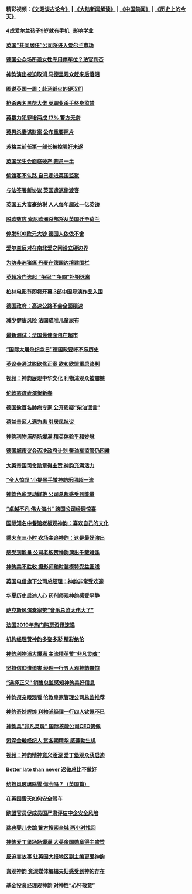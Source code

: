 #### 精彩视频：[《文昭谈古论今》](https://github.com/gfw-breaker/wenzhao) | [《大陆新闻解读》](https://github.com/gfw-breaker/ntdtv-comedy) | [《中国禁闻》](https://github.com/gfw-breaker/ntdtv-news) | [《历史上的今天》](https://github.com/gfw-breaker/today-in-history) 

#### [4成爱尔兰孩子9岁就有手机   影响学业](../pages/nsc974/n11018141.md?t=02020030) 

#### [英国“共同居住”公司将进入爱尔兰市场](../pages/nsc974/n11018074.md?t=02020030) 

#### [德国公众场所设女性专用停车位？法官判否](../pages/nsc974/n11018033.md?t=02020030) 

#### [神韵演出被迫取消 马德里观众赶来后落泪](../pages/nsc974/n11016854.md?t=02020030) 

#### [图说英国一周：赴汤蹈火的硬汉们](../pages/nsc974/n11016810.md?t=02020030) 

#### [枪杀两名黑帮大佬 英职业杀手终身监禁](../pages/nsc974/n11016799.md?t=02020030) 

#### [英暴力犯罪增两成 17% 警方无奈](../pages/nsc974/n11016787.md?t=02020030) 

#### [英男杀妻谋财案 公布重要照片](../pages/nsc974/n11016778.md?t=02020030) 

#### [苏格兰前任第一部长被控强奸未遂](../pages/nsc974/n11016772.md?t=02020030) 

#### [英国学生会面临破产 裁员一半](../pages/nsc974/n11016766.md?t=02020030) 

#### [偷渡客不认路 自己走进英国监狱](../pages/nsc974/n11016763.md?t=02020030) 

#### [与法签署新协议 英国遣返偷渡客](../pages/nsc974/n11016756.md?t=02020030) 

#### [英国五大富豪纳税 人人每年超过一亿英镑](../pages/nsc974/n11016706.md?t=02020030) 

#### [脱欧效应 索尼欧洲总部将从英国迁至荷兰](../pages/nsc974/n11015209.md?t=02020030) 

#### [停发500欧元大钞 德国人依依不舍](../pages/nsc974/n11015417.md?t=02020030) 

#### [爱尔兰反对在南北爱之间设立硬边界](../pages/nsc974/n11015382.md?t=02020030) 

#### [为防非洲猪瘟 丹麦在德国边境建围栏](../pages/nsc974/n11014368.md?t=02020030) 

#### [英超冷门迭起 “争冠”“争四”扑朔迷离](../pages/nsc974/n11014053.md?t=02020030) 

#### [柏林电影节即将开幕 3部中国导演作品入围](../pages/nsc974/n11013824.md?t=02020030) 

#### [德国政府：高速公路不会全面限速](../pages/nsc974/n11013841.md?t=02020030) 

#### [减少健康风险 法国瞄准儿童尿布](../pages/nsc974/n11012630.md?t=02020030) 

#### [最新测试：法国最佳面包在超市](../pages/nsc974/n11012842.md?t=02020030) 

#### [“国际大屠杀纪念日”德国政要吁不忘历史](../pages/nsc974/n11012513.md?t=02020030) 

#### [英议会通过脱欧修正案 欲和欧盟重启谈判](../pages/nsc974/n11011622.md?t=02020030) 

#### [视频：神韵展现中华文化 利物浦观众被震撼](../pages/nsc974/n11011005.md?t=02020030) 

#### [伦敦慈济表演贺新春](../pages/nsc974/n11011139.md?t=02020030) 

#### [德国逾百名肺病专家 公开质疑“柴油谎言”](../pages/nsc974/n11010325.md?t=02020030) 

#### [荷兰景区人满为患 引居民抗议 ](../pages/nsc974/n11010747.md?t=02020030) 

#### [神韵利物浦两场爆满 精英体验平和妙境](../pages/nsc974/n11010417.md?t=02020030) 

#### [德国城市议会否决政府计划 柴油车监管仍困难](../pages/nsc974/n11010716.md?t=02020030) 

#### [大英帝国司令勋章得主赞 神韵充满活力](../pages/nsc974/n11009434.md?t=02020030) 

#### [“令人惊叹”小提琴手赞神韵乐团超一流](../pages/nsc974/n11009535.md?t=02020030) 

#### [神韵色彩灵动鲜艳 公司总裁感受到能量](../pages/nsc974/n11009391.md?t=02020030) 

#### [“卓越不凡 伟大演出” 跨国公司经理惊喜](../pages/nsc974/n11009359.md?t=02020030) 

#### [国际知名中餐馆老板观神韵：喜欢自己的文化](../pages/nsc974/n11009314.md?t=02020030) 

#### [乘火车三小时 农场主追神韵：这是最好演出](../pages/nsc974/n11009299.md?t=02020030) 

#### [感受到能量 公司老板赞神韵演出千载难逢](../pages/nsc974/n11009226.md?t=02020030) 

#### [神韵美不胜收 摄影师和时装模特受益匪浅](../pages/nsc974/n11009171.md?t=02020030) 

#### [英国电信旗下公司总经理：神韵非常受欢迎](../pages/nsc974/n11008992.md?t=02020030) 

#### [华夏历史启迪人心 药剂师观神韵感受平静](../pages/nsc974/n11007232.md?t=02020030) 

#### [萨克斯风演奏家赞“音乐总监太伟大了”](../pages/nsc974/n11007174.md?t=02020030) 

#### [法国2019年热门购房资讯速递](../pages/nsc974/n10947033.md?t=02020030) 

#### [机构经理赞神韵多姿多彩 精彩绝伦](../pages/nsc974/n11006484.md?t=02020030) 

#### [神韵利物浦大爆满 主流精英赞“非凡灵魂”](../pages/nsc974/n11006697.md?t=02020030) 

#### [坚持信仰遭迫害 经理一行五人观神韵震惊](../pages/nsc974/n11006523.md?t=02020030) 

#### [“选择正义” 销售总监感知神韵美好信息](../pages/nsc974/n11006437.md?t=02020030) 

#### [神韵须亲眼观看 伦敦皇家管理公司总监推荐](../pages/nsc974/n11006402.md?t=02020030) 

#### [神韵奇妙辉煌 利物浦经理一行四人钦佩不已](../pages/nsc974/n11006397.md?t=02020030) 

#### [神韵具“非凡灵魂” 国际核能公司CEO赞佩](../pages/nsc974/n11006353.md?t=02020030) 

#### [资深金融经纪人 赏各朝精华 感蓬勃生机](../pages/nsc974/n11006347.md?t=02020030) 

#### [视频：神韵精神意义涵深 爱丁堡观众获启迪](../pages/nsc974/n11004622.md?t=02020030) 

#### [Better late than never 迟做总比不做好](../pages/nsc974/n11004768.md?t=02020030) 

#### [给挡风玻璃除雪 你会吗？（英国篇）](../pages/nsc974/n11004765.md?t=02020030) 

#### [在英国雪天如何安全驾车](../pages/nsc974/n11004758.md?t=02020030) 

#### [欧盟官员促成员国严肃评估中企安全风险](../pages/nsc974/n11004719.md?t=02020030) 

#### [瑞典婴儿失踪 警方搜索全城 两小时找回](../pages/nsc974/n11004065.md?t=02020030) 

#### [神韵爱丁堡场场爆满 大英帝国勋章得主盛赞](../pages/nsc974/n11003114.md?t=02020030) 

#### [反迫害故事 让英国大报地区副主编更爱神韵](../pages/nsc974/n11003184.md?t=02020030) 

#### [喜观神韵 资深媒体编辑夫妇感受到神的存在](../pages/nsc974/n11003116.md?t=02020030) 

#### [基金投资经理观神韵 对神性“心怀敬意”](../pages/nsc974/n11003069.md?t=02020030) 


